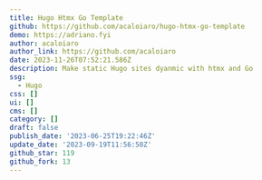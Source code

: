 ```yaml
---
title: Hugo Htmx Go Template
github: https://github.com/acaloiaro/hugo-htmx-go-template
demo: https://adriano.fyi
author: acaloiaro
author_link: https://github.com/acaloiaro
date: 2023-11-26T07:52:21.586Z
description: Make static Hugo sites dyanmic with htmx and Go
ssg:
  - Hugo
css: []
ui: []
cms: []
category: []
draft: false
publish_date: '2023-06-25T19:22:46Z'
update_date: '2023-09-19T11:56:50Z'
github_star: 119
github_fork: 13
---
```

